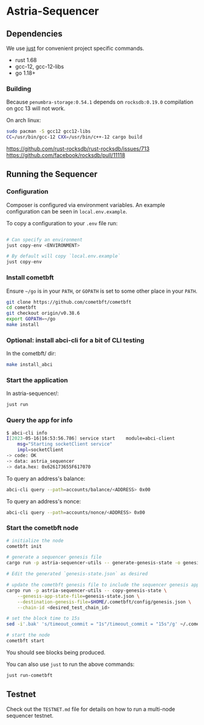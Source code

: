 # Astria-Sequencer

## Dependencies

We use [just](https://just.systems/man/en/chapter_4.html) for convenient project
specific commands.

- rust 1.68
- gcc-12, gcc-12-libs
- go 1.18+

### Building

Because `penumbra-storage:0.54.1` depends on `rocksdb:0.19.0` compilation on gcc
13 will not work.

On arch linux:

```sh
sudo pacman -S gcc12 gcc12-libs
CC=/usr/bin/gcc-12 CXX=/usr/bin/c++-12 cargo build
```

<https://github.com/rust-rocksdb/rust-rocksdb/issues/713>
<https://github.com/facebook/rocksdb/pull/11118>

## Running the Sequencer

### Configuration

Composer is configured via environment variables. An example configuration can
be seen in `local.env.example`.

To copy a configuration to your `.env` file run:

```sh

# Can specify an environment
just copy-env <ENVIRONMENT>

# By default will copy `local.env.example`
just copy-env
```

### Install cometbft

Ensure `~/go` is in your `PATH`, or `GOPATH` is set to some other place in your
`PATH`.

```sh
git clone https://github.com/cometbft/cometbft
cd cometbft
git checkout origin/v0.38.6
export GOPATH=~/go
make install
```

### Optional: install abci-cli for a bit of CLI testing

In the cometbft/ dir:

```sh
make install_abci
```

### Start the application

In astria-sequencer/:

```sh
just run
```

### Query the app for info

```sh
$ abci-cli info
I[2023-05-16|16:53:56.786] service start    module=abci-client
    msg="Starting socketClient service"
    impl=socketClient
-> code: OK
-> data: astria_sequencer
-> data.hex: 0x626173655F617070
```

To query an address's balance:

```sh
abci-cli query --path=accounts/balance/<ADDRESS> 0x00
```

To query an address's nonce:

```sh
abci-cli query --path=accounts/nonce/<ADDRESS> 0x00
```

### Start the cometbft node

```sh
# initialize the node
cometbft init

# generate a sequencer genesis file
cargo run -p astria-sequencer-utils -- generate-genesis-state -o genesis-state.json

# Edit the generated `genesis-state.json` as desired

# update the cometbft genesis file to include the sequencer genesis application state
cargo run -p astria-sequencer-utils -- copy-genesis-state \
    --genesis-app-state-file=genesis-state.json \
    --destination-genesis-file=$HOME/.cometbft/config/genesis.json \
    --chain-id <desired_test_chain_id>

# set the block time to 15s
sed -i'.bak' 's/timeout_commit = "1s"/timeout_commit = "15s"/g' ~/.cometbft/config/config.toml

# start the node
cometbft start
```

You should see blocks being produced.

You can also use `just` to run the above commands:

```sh
just run-cometbft
```

## Testnet

Check out the `TESTNET.md` file for details on how to run a multi-node sequencer
testnet.
